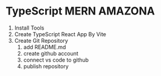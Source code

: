 # TypeScript MERN AMAZONA

1. Install Tools
2. Create TypeScript React App By Vite
3. Create Git Repository
   1. add README.md
   2. create github account 
   3. connect vs code to github
   4. publish repository